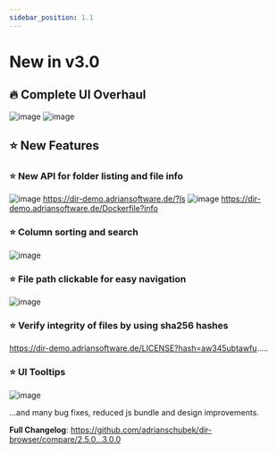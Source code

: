 ```yaml
---
sidebar_position: 1.1
---
```


# New in v3.0

## 🔥 Complete UI Overhaul
![image](https://github.com/adrianschubek/dir-browser/assets/19362349/0f3a7670-f490-48e4-83be-5eeb3df9b2f4)
![image](https://github.com/adrianschubek/dir-browser/assets/19362349/aff6fb98-b4ac-41ac-bc93-a391b0bf374b)


## ⭐ New Features

### ⭐ New API for folder listing and file info
![image](https://github.com/adrianschubek/dir-browser/assets/19362349/72464d3e-6cf2-475e-86ca-45534ad9fdce)
https://dir-demo.adriansoftware.de/?ls
![image](https://github.com/adrianschubek/dir-browser/assets/19362349/4e7e9928-50c6-41ee-864f-144866d6fe5f)
https://dir-demo.adriansoftware.de/Dockerfile?info

### ⭐ Column sorting and search
![image](https://github.com/adrianschubek/dir-browser/assets/19362349/da17df62-c1ac-4877-bd19-7018ba6af1df)

### ⭐ File path clickable for easy navigation
![image](https://github.com/adrianschubek/dir-browser/assets/19362349/d5cbca9c-c455-46ac-832c-5de0d580af4b)

### ⭐ Verify integrity of files by using sha256 hashes
https://dir-demo.adriansoftware.de/LICENSE?hash=aw345ubtawfu.....

### ⭐ UI Tooltips
![image](https://github.com/adrianschubek/dir-browser/assets/19362349/b33e98e5-478d-4fa1-9a75-6d96345acb44)

...and many bug fixes, reduced js bundle and design improvements.

**Full Changelog**: https://github.com/adrianschubek/dir-browser/compare/2.5.0...3.0.0